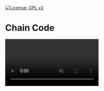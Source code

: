 [![License: GPL v2](https://img.shields.io/badge/License-GPL%20v2-blue.svg)](https://www.gnu.org/licenses/old-licenses/gpl-2.0.en.html)
# Chain Code

<video>
 <source src="/video/chain code 4connect.mp4" type="video/mp4">
</video>
